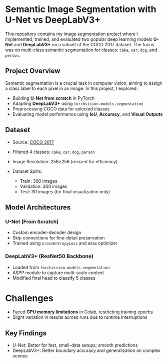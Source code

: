 #  Semantic Image Segmentation with U-Net vs DeepLabV3+

This repository contains my image segmentation project where I implemented, trained, and evaluated two popular deep learning models  **U-Net** and **DeepLabV3+** on a subset of the COCO 2017 dataset. The focus was on multi-class semantic segmentation for classes: `cake`, `car`, `dog`, and `person`.


##  Project Overview

Semantic segmentation is a crucial task in computer vision, aiming to assign a class label to each pixel in an image. In this project, I explored:

* Building **U-Net from scratch** in PyTorch
* Adapting **DeepLabV3+** using `torchvision.models.segmentation`
* Preprocessing COCO data for selected classes
* Evaluating model performance using **IoU**, **Accuracy**, and **Visual Outputs**

##  Dataset

* Source: [COCO 2017](https://cocodataset.org/)
* Filtered 4 classes: `cake`, `car`, `dog`, `person`
* Image Resolution: 256×256 (resized for efficiency)
* Dataset Splits:

  * Train: 300 images
  * Validation: 300 images
  * Test: 30 images (for final visualization only)

##  Model Architectures

###  U-Net (From Scratch)

* Custom encoder-decoder design
* Skip connections for fine-detail preservation
* Trained using `CrossEntropyLoss` and `Adam` optimizer

###  DeepLabV3+ (ResNet50 Backbone)

* Loaded from `torchvision.models.segmentation`
* ASPP module to capture multi-scale context
* Modified final head to classify 5 classes

# Challenges

* Faced **GPU memory limitations** in Colab, restricting training epochs
* Slight variation in results across runs due to runtime interruptions

##  Key Findings

* U-Net: Better for fast, small-data setups; smooth predictions
* DeepLabV3+: Better boundary accuracy and generalization on complex scenes




